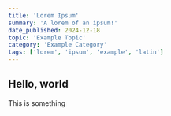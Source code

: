 ```yaml
---
title: 'Lorem Ipsum'
summary: 'A lorem of an ipsum!'
date_published: 2024-12-18
topic: 'Example Topic'
category: 'Example Category'
tags: ['lorem', 'ipsum', 'example', 'latin']
---
```


## Hello, world

This is something

